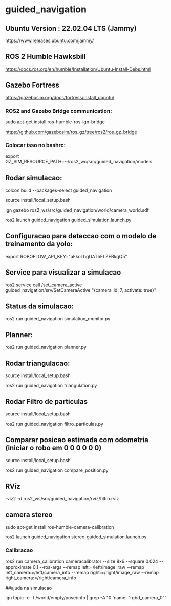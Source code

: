 # guided_navigation

## Ubuntu Version : 22.02.04 LTS (Jammy)
https://www.releases.ubuntu.com/jammy/

## ROS 2 Humble Hawksbill
https://docs.ros.org/en/humble/Installation/Ubuntu-Install-Debs.html

## Gazebo Fortress
https://gazebosim.org/docs/fortress/install_ubuntu/

### ROS2 and Gazebo Bridge communication: 
sudo apt-get install ros-humble-ros-ign-bridge

https://github.com/gazebosim/ros_gz/tree/ros2/ros_gz_bridge

### Colocar isso no bashrc:
export GZ_SIM_RESOURCE_PATH=~/ros2_wc/src/guided_navigation/models

## Rodar simulacao:

colcon build --packages-select guided_navigation

source install/local_setup.bash

ign gazebo ros2_ws/src/guided_navigation/world/camera_world.sdf

ros2 launch guided_navigation guided_simulation.launch.py

## Configuracao para deteccao com o modelo de treinamento da yolo:

export ROBOFLOW_API_KEY="aFkoLbgUAThELZEBkgQ5"


## Service para visualizar a simulacao

ros2 service call /set_camera_active guided_navigation/srv/SetCameraActive "{camera_id: 7, activate: true}"

## Status da simulacao:

ros2 run guided_navigation simulation_monitor.py

## Planner:

ros2 run guided_navigation planner.py


## Rodar triangulacao:

source install/local_setup.bash

ros2 run guided_navigation triangulation.py

## Rodar Filtro de particulas
source install/local_setup.bash

ros2 run guided_navigation filtro_particulas.py

## Comparar posicao estimada com odometria (iniciar o robo em 0 0 0 0 0 0)
source install/local_setup.bash

ros2 run guided_navigation compare_position.py

## RViz 
rviz2 -d ros2_ws/src/guided_navigation/rviz/filtro.rviz


## camera stereo
sudo apt-get install ros-humble-camera-calibration

ros2 launch guided_navigation stereo-guided_simulation.launch.py

### Calibracao 
ros2 run camera_calibration cameracalibrator --size 8x6 --square 0.024 --approximate 0.1 --ros-args --remap left:=/left/image_raw --remap left_camera:=/left/camera_info --remap right:=/right/image_raw --remap right_camera:=/right/camera_info

##ajuda na simulacao

ign topic -e -t /world/empty/pose/info | grep -A 10 'name: "rgbd_camera_0"'



